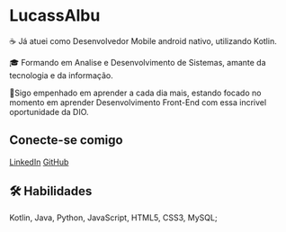 # LucassAlbu

☕ Já atuei como Desenvolvedor Mobile android nativo, utilizando Kotlin. 

🎓 Formando em Analise e Desenvolvimento de Sistemas, amante da tecnologia e da informação.

🚀Sigo empenhado em aprender a cada dia mais, estando focado no momento em aprender Desenvolvimento Front-End com essa incrivel oportunidade da DIO.

## Conecte-se comigo

[LinkedIn](https://www.linkedin.com/in/lucassilva-albuquerque/) 
[GitHub](https://github.com/LucassAlbu)


## 🛠 Habilidades
Kotlin, Java, Python, JavaScript, HTML5, CSS3, MySQL;
